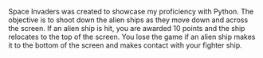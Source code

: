 Space Invaders was created to showcase my proficiency with Python. The objective is to shoot down the alien ships as they move down and across the screen. If an alien ship is hit, you are awarded 10 points and the ship relocates to the top of the screen. You lose the game if an alien ship makes it to the bottom of the screen and makes contact with your fighter ship.
